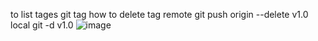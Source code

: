 to list tages
git tag
how to delete tag
remote git push origin --delete v1.0
local git -d v1.0
![image](https://media.istockphoto.com/photos/torrent-picture-id486755202?k=20&m=486755202&s=612x612&w=0&h=x2RqFTliXgS0dy08FgxDOwPHpDxFDcyI1m3Gk3sJns8=)

